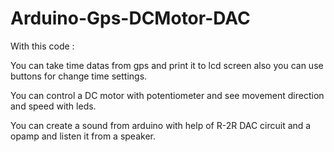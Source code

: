 # Arduino-Gps-DCMotor-DAC
With this code : 

You can take time datas from gps and print it to lcd screen also you can use buttons for change time settings.

You can control a DC motor with potentiometer and see movement direction and speed with leds.

You can create a sound from arduino with help of R-2R DAC circuit and a opamp and listen it from a speaker.
